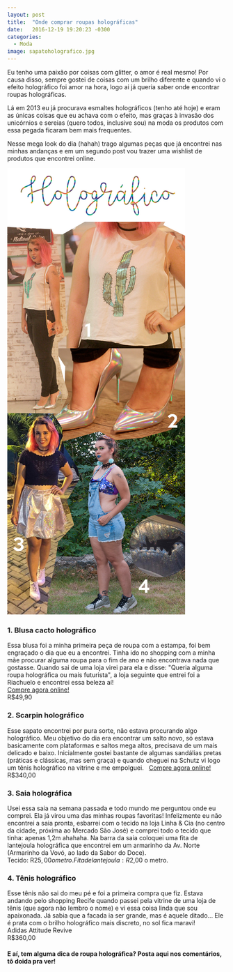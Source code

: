 ```yaml
---
layout: post
title:  "Onde comprar roupas holográficas"
date:   2016-12-19 19:20:23 -0300
categories:
  - Moda
image: sapatoholografico.jpg
---
```


Eu tenho uma paixão por coisas com glitter, o amor é real mesmo! Por causa disso, sempre gostei de coisas com um brilho diferente e quando vi o efeito holográfico foi amor na hora, logo ai já queria saber onde encontrar roupas holográficas.

Lá em 2013 eu já procurava esmaltes holográficos (tenho até hoje) e eram as únicas coisas que eu achava com o efeito, mas graças à invasão dos unicórnios e sereias (quero todos, inclusive sou) na moda os produtos com essa pegada ficaram bem mais frequentes. 

Nesse mega look do dia (hahah) trago algumas peças que já encontrei nas minhas andanças e em um segundo post vou trazer uma wishlist de produtos que encontrei online.

![roupas holográficas](/assets/images/posts/roupasholograficas.jpg)

### 1. Blusa cacto holográfico  
Essa blusa foi a minha primeira peça de roupa com a estampa, foi bem engraçado o dia que eu a encontrei. Tinha ido no shopping com a minha mãe procurar alguma roupa para o fim de ano e não encontrava nada que gostasse. Quando sai de uma loja virei para ela e disse: "Queria alguma roupa holográfica ou mais futurista", a loja seguinte que entrei foi a Riachuelo e encontrei essa beleza aí!  
[Compre agora online!](http://www.riachuelo.com.br/produto/natal-2016/pool-street/feminino/blusas-camisetas/regata-branca-cacto/12200)  
R$49,90

### 2. Scarpin holográfico  
Esse sapato encontrei por pura sorte, não estava procurando algo holográfico. Meu objetivo do dia era encontrar um salto novo, só estava basicamente com plataformas e saltos mega altos, precisava de um mais delicado e baixo. Inicialmente gostei bastante de algumas sandálias pretas (práticas e clássicas, mas sem graça) e quando cheguei na Schutz vi logo um tênis holográfico na vitrine e me empolguei.  
[Compre agora online!](https://www.schutz.com.br/store/sapatos/scarpins/scarpin-trim-holografic/p/2023600010014U)  
R$340,00

### 3. Saia holográfica  
Usei essa saia na semana passada e todo mundo me perguntou onde eu comprei. Ela já virou uma das minhas roupas favoritas! Infelizmente eu não encontrei a saia pronta, esbarrei com o tecido na loja Linha & Cia (no centro da cidade, próxima ao Mercado São José) e comprei todo o tecido que tinha: apenas 1,2m ahahaha. Na barra da saia coloquei uma fita de lantejoula holográfica que encontrei em um armarinho da Av. Norte (Armarinho da Vovó, ao lado da Sabor do Doce).  
Tecido: R$25,00 o metro.  
Fita de lantejoula: R$2,00 o metro.

### 4. Tênis holográfico  
Esse tênis não sai do meu pé e foi a primeira compra que fiz. Estava andando pelo shopping Recife quando passei pela vitrine de uma loja de tênis (que agora não lembro o nome) e vi essa coisa linda que sou apaixonada. Já sabia que a facada ia ser grande, mas é aquele ditado... Ele é prata com o brilho holográfico mais discreto, no sol fica maravi!  
Adidas Attitude Revive  
R$360,00

#### E aí, tem alguma dica de roupa holográfica? Posta aqui nos comentários, tô doida pra ver! 
